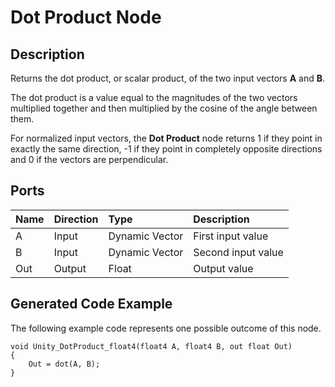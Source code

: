# Dot Product Node

## Description

Returns the dot product, or scalar product, of the two input vectors **A** and **B**. 

The dot product is a value equal to the magnitudes of the two vectors multiplied together and then multiplied by the cosine of the angle between them.

For normalized input vectors, the **Dot Product** node returns 1 if they point in exactly the same direction, -1 if they point in completely opposite directions and 0 if the vectors are perpendicular.

## Ports

| Name        | Direction           | Type  | Description |
|:------------ |:-------------|:-----|:---|
| A      | Input | Dynamic Vector | First input value |
| B      | Input | Dynamic Vector | Second input value |
| Out | Output      |   Float    | Output value |

## Generated Code Example

The following example code represents one possible outcome of this node.

```
void Unity_DotProduct_float4(float4 A, float4 B, out float Out)
{
    Out = dot(A, B);
}
```